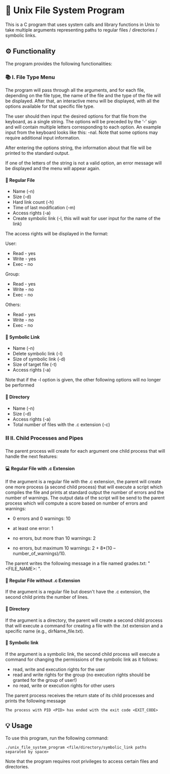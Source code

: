# 📁 Unix File System Program

This is a C program that uses system calls and library functions in Unix to take multiple arguments representing paths to regular files / directories / symbolic links.

## ⚙️ Functionality

The program provides the following functionalities:

### 📚 I. File Type Menu 

The program will pass through all the arguments, and for each file, depending on the file type, the name of the file and the type of the file will be displayed. After that, an interactive menu will be displayed, with all the options available for that specific file type.

The user should then input the desired options for that file from the keyboard, as a single string. The options will be preceded by the ‘-’ sign and will contain multiple letters corresponding to each option. An example input from the keyboard looks like this: -nal. Note that some options may require additional input information.

After entering the options string, the information about that file will be printed to the standard output.

If one of the letters of the string is not a valid option, an error message will be displayed and the menu will appear again.

####  📄 Regular File

- Name (-n)
- Size (-d)
- Hard link count (-h)
- Time of last modification (-m)
- Access rights (-a)
- Create symbolic link (-l, this will wait for user input for the name of the link)

The access rights will be displayed in the format:

User:
- Read - yes
- Write - yes
- Exec - no

Group:
- Read - yes
- Write - no
- Exec - no

Others:
- Read - yes
- Write - no
- Exec - no

#### 🔗 Symbolic Link

- Name (-n)
- Delete symbolic link (-l)
- Size of symbolic link (-d)
- Size of target file (-t)
- Access rights (-a)

Note that if the -l option is given, the other following options will no longer be performed

#### 📂 Directory 

- Name (-n)
- Size (-d)
- Access rights (-a)
- Total number of files with the .c extension (-c)

### ⛓️ II. Child Processes and Pipes 

The parent process will create for each argument one child process that will handle the next features:

#### 💻 Regular File with .c Extension

If the argument is a regular file with the .c extension, the parent will create one more process (a second child process) that will execute a script which compiles the file and prints at standard output the number of errors and the number of warnings.
The output data of the script will be send to the parent process which will compute a score based on number of errors and warnings:

- 0 errors and 0 warnings: 10

- at least one error: 1

- no errors, but more than 10 warnings: 2

- no errors, but maximum 10 warnings: 2 + 8*(10 – number_of_warnings)/10.

The parent writes the following message in a file named grades.txt: "<FILE_NAME>: <SCORE>".

#### 📄  Regular File without .c Extension

If the argument is a regular file but doesn't have the .c extension, the second child prints the number of lines.

#### 📂 Directory 

If the argument is a directory, the parent will create a second child process that will execute a command for creating a file with the .txt extension and a specific name (e.g., dirName_file.txt).

#### 🔗 Symbolic link 

If the argument is a symbolic link, the second child process will execute a command for changing the permissions of the symbolic link as it follows:

- read, write and execution rights for the user
- read and write rights for the group (no execution rights should be granted for the group of user!)
- no read, write or execution rights for other users

The parent process receives the return state of its child processes and prints the following message 

```
The process with PID <PID> has ended with the exit code <EXIT_CODE>
```

## 💡 Usage

To use this program, run the following command:

```
./unix_file_system_program <file/directory/symbolic_link paths separated by space>
```

Note that the program requires root privileges to access certain files and directories.

